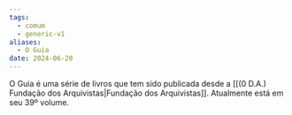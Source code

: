 ```yaml
---
tags:
  - comum
  - generic-v1
aliases:
  - O Guia
date: 2024-06-20
---
```

O Guia é uma série de livros que tem sido publicada desde a [[(0 D.A.) Fundação dos Arquivistas|Fundação dos Arquivistas]]. Atualmente está em seu 39º volume.


